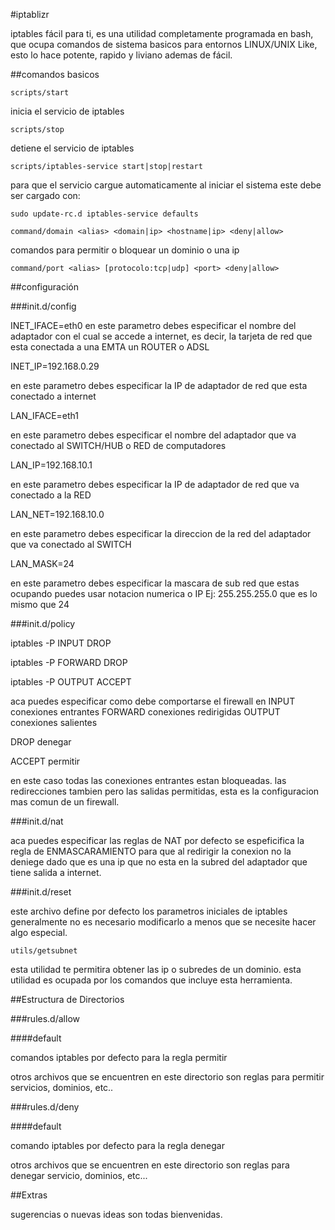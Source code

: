 #iptablizr

iptables fácil para ti, es una utilidad completamente programada en bash, que ocupa comandos de sistema basicos
para entornos LINUX/UNIX Like, esto lo hace potente, rapido y liviano ademas de fácil.

##comandos basicos

`scripts/start`

inicia el servicio de iptables

`scripts/stop`

detiene el servicio de iptables

`scripts/iptables-service start|stop|restart`

para que el servicio cargue automaticamente al iniciar el sistema
este debe ser cargado con:

`sudo update-rc.d iptables-service defaults`

`command/domain <alias> <domain|ip> <hostname|ip> <deny|allow>`

comandos para permitir o bloquear un dominio o una ip

`command/port <alias> [protocolo:tcp|udp] <port> <deny|allow>`

##configuración

###init.d/config

INET_IFACE=eth0
en este parametro debes especificar el nombre del adaptador con el cual se accede a internet, es decir,
la tarjeta de red que esta conectada a una EMTA un ROUTER o ADSL

INET_IP=192.168.0.29

en este parametro debes especificar la IP de adaptador de red que esta conectado a internet 

LAN_IFACE=eth1

en este parametro debes especificar el nombre del adaptador que va conectado al SWITCH/HUB o RED de computadores

LAN_IP=192.168.10.1

en este parametro debes especificar la IP de adaptador de red que va conectado a la RED

LAN_NET=192.168.10.0

en este parametro debes especificar la direccion de la red del adaptador que va conectado al SWITCH

LAN_MASK=24

en este parametro debes especificar la mascara de sub red que estas ocupando puedes usar notacion numerica o IP
Ej: 255.255.255.0 que es lo mismo que 24

###init.d/policy

iptables -P INPUT DROP

iptables -P FORWARD DROP

iptables -P OUTPUT ACCEPT

aca puedes especificar como debe comportarse el firewall en 
INPUT conexiones entrantes
FORWARD conexiones redirigidas
OUTPUT conexiones salientes

DROP denegar

ACCEPT permitir

en este caso todas las conexiones entrantes estan bloqueadas.
las redirecciones tambien pero las salidas permitidas, esta es la configuracion mas comun de un firewall.

###init.d/nat

aca puedes especificar las reglas de NAT
por defecto se espeficifica la regla de ENMASCARAMIENTO para que al redirigir la conexion no la deniege dado que es una 
ip que no esta en la subred del adaptador que tiene salida a internet.

###init.d/reset

este archivo define por defecto los parametros iniciales de iptables generalmente no es necesario modificarlo
a menos que se necesite hacer algo especial.

`utils/getsubnet`

esta utilidad te permitira obtener las ip o subredes de un dominio.
esta utilidad es ocupada por los comandos que incluye esta herramienta.

##Estructura de Directorios

###rules.d/allow

####default
   
   comandos iptables por defecto para la regla permitir

otros archivos que se encuentren en este directorio son reglas para permitir servicios, dominios, etc..

###rules.d/deny

####default

   comando iptables por defecto para la regla denegar

otros archivos que se encuentren en este directorio son reglas para denegar servicio, dominios, etc...

##Extras

sugerencias o nuevas ideas son todas bienvenidas.


